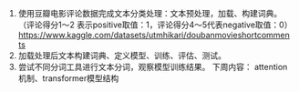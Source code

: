 1. 使用豆瓣电影评论数据完成文本分类处理：文本预处理，加载、构建词典。（评论得分1～2 表示positive取值：1，评论得分4～5代表negative取值：0）   
https://www.kaggle.com/datasets/utmhikari/doubanmovieshortcomments
2. 加载处理后文本构建词典、定义模型、训练、评估、测试。
3. 尝试不同分词工具进行文本分词，观察模型训练结果。
下周内容：
attention机制、transformer模型结构